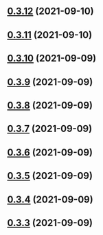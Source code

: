 ## [0.3.12](https://github.com/GiovanniCardamone/polyfull/compare/v0.3.11...v0.3.12) (2021-09-10)



## [0.3.11](https://github.com/GiovanniCardamone/polyfull/compare/v0.3.10...v0.3.11) (2021-09-10)



## [0.3.10](https://github.com/GiovanniCardamone/polyfull/compare/v0.3.9...v0.3.10) (2021-09-09)



## [0.3.9](https://github.com/GiovanniCardamone/polyfull/compare/v0.3.8...v0.3.9) (2021-09-09)



## [0.3.8](https://github.com/GiovanniCardamone/polyfull/compare/v0.3.7...v0.3.8) (2021-09-09)



## [0.3.7](https://github.com/GiovanniCardamone/polyfull/compare/v0.3.6...v0.3.7) (2021-09-09)



## [0.3.6](https://github.com/GiovanniCardamone/polyfull/compare/v0.3.5...v0.3.6) (2021-09-09)



## [0.3.5](https://github.com/GiovanniCardamone/polyfull/compare/v0.3.4...v0.3.5) (2021-09-09)



## [0.3.4](https://github.com/GiovanniCardamone/polyfull/compare/v0.3.3...v0.3.4) (2021-09-09)



## [0.3.3](https://github.com/GiovanniCardamone/polyfull/compare/v0.3.2...v0.3.3) (2021-09-09)



